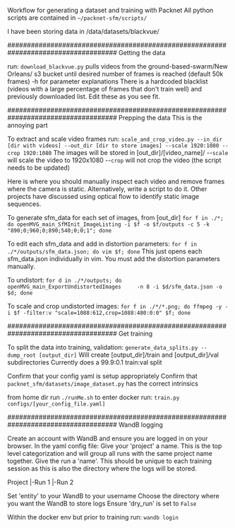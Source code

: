 Workflow for generating a dataset and training with Packnet
All python scripts are contained in `~/packnet-sfm/scripts/`

I have been storing data in /data/datasets/blackvue/

####################################################################################
Getting the data

run: 
  `download_blackvue.py`
  pulls videos from the ground-based-swarm/New Orleans/ s3 bucket until desired number
  of frames   is reached (default 50k frames)
  -h for parameter explanations
  There is a hardcoded blacklist (videos with a large percentage of frames that don't train well)
  and previously downloaded list. Edit these as you see fit.

####################################################################################
Prepping the data
This is the annoying part

To extract and scale video frames run:
  `scale_and_crop_video.py --in_dir [dir with videos] --out_dir [dir to store images] --scale 1920:1080 --crop 1920:1080`
  The images will be stored in [out_dir]/[video_name]/
  --`scale` will scale the video to 1920x1080
  --`crop` will not crop the video (the script needs to be updated)
  
Here is where you should manually inspect each video and remove frames where the camera is static.
Alternatively, write a script to do it. Other projects have discussed using optical flow to identify static image sequences.

To generate sfm_data for each set of images, from [out_dir]
  `for f in ./*; do openMVG_main_SfMInit_ImageListing -i $f -o $f/outputs -c 5 -k "890;0;960;0;890;540;0;0;1"; done`

To edit each sfm_data and add in distortion parameters:
  `for f in ./*/outputs/sfm_data.json; do vim $f; done`
  This just opens each sfm_data.json individually in vim. You must add the distortion 
  parameters manually.
  
To undistort:
  `for d in ./*/outputs; do openMVG_main_ExportUndistortedImages	 -n 8 -i $d/sfm_data.json -o $d; done`

To scale and crop undistorted images:
  `for f in ./*/*.png; do ffmpeg -y -i $f -filter:v "scale=1088:612,crop=1088:480:0:0" $f; done`
  
####################################################################################
Get training

To split the data into training, validation:
  `generate_data_splits.py --dump_root [output_dir]`
   Will create [output_dir]/train and [output_dir]/val subdirectories
   Currently does a 99.9:0.1 train:val split

Confirm that your config yaml is setup appropriately
Confirm that `packnet_sfm/datasets/image_dataset.py` has the correct intrinsics

from home dir run `./runMe.sh` to enter docker
run:
  `train.py configs/[your_config_file.yaml]`
  
####################################################################################
WandB logging

Create an account with WandB and ensure you are logged in on your browser.
In the yaml config file:
  Give your 'project' a name. This is the top level categorization and will group all runs with the same project name together.
  Give the run a 'name'. This should be unique to each training session as this is also the directory where the logs will be stored. 
  
  Project
  |-Run 1
  |-Run 2

  Set 'entity' to your WandB to your username
  Choose the directory where you want the WandB to store logs
  Ensure 'dry_run' is set to `False`

Within the docker env but prior to training run:
  `wandb login`


